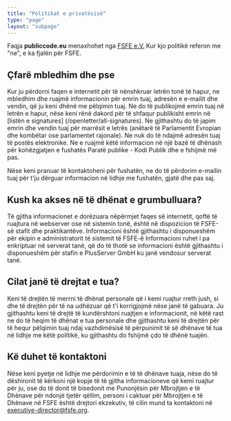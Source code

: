 ```yaml
---
title: "Politikat e privatësisë"
type: "page"
layout: "subpage"
---
```


Faqja **publiccode.eu** menaxhohet nga
[FSFE e.V.](https://fsfe.org/about/legal/imprint.html)
Kur kjo politikë referon me "ne", e ka fjalën për FSFE.

## Çfarë mbledhim dhe pse

Kur ju përdorni faqen e internetit për të nënshkruar letrën tonë të hapur, ne mbledhim
dhe ruajmë informacionin për emrin tuaj, adresën e e-mailit dhe vendin,
që ju keni dhënë me pëlqimin tuaj. Ne do të publikojmë
emrin tuaj në letrën e hapur, nëse keni rënë dakord
për të shfaqur publikisht emrin në [listën e
signatures] (/openletter/all-signatures). Ne gjithashtu do të
japim emrin dhe vendin tuaj për marrësit e letrës (anëtarë të Parlamentit Evropian dhe kombëtar ose
parlamentet rajonale). Ne nuk do të ndajmë adresën tuaj të postës elektronike.
Ne e ruajmë këtë informacion në një bazë të dhënash për kohëzgjatjen e fushatës
Paratë publike - Kodi Publik dhe e fshijmë më pas.

Nëse keni pranuar të kontaktoheni për fushatën, ne
do të përdorim e-mailin  tuaj për t'ju dërguar informacion në lidhje me
fushatën, gjatë dhe pas saj.

## Kush ka akses në të dhënat e grumbulluara?

Të gjitha informacionet e dorëzuara nëpërmjet faqes së internetit, qoftë të ruajtura
në webserver ose në sistemin tonë, është në dispozicion të FSFE-së
stafit dhe praktikantëve. Informacioni është gjithashtu i disponueshëm për ekipin e administratorit të sistemit të FSFE-ë
Informacioni ruhet i pa enkriptuar në serverat tanë, që do të thotë se informacioni është gjithashtu i disponueshëm për stafin e PlusServer GmbH ku janë vendosur serverat tanë.

## Cilat janë të drejtat e tua?

Keni të drejtën të merrni të dhënat personale që i kemi ruajtur
rreth jush, si dhe të drejtën për të na udhëzuar që t'i korrigjojmë nëse
janë të gabuara. Ju gjithashtu keni të drejtë të kundërshtoni ruajtjen e informacionit, në këtë rast ne do të heqim të dhënat e tua personale dhe gjithashtu keni të drejtën për të hequr pëlqimin tuaj ndaj vazhdimësisë të përpunimit të së dhënave të tua në lidhje me këtë politikë, ku gjithashtu do fshijmë çdo të dhënë tuajën.

## Kë duhet të kontaktoni

Nëse keni pyetje në lidhje me përdorimin e të të dhënave tuaja, nëse do të dëshironit
të kërkoni një kopje të të gjitha informacioneve që kemi ruajtur për ju, ose
do të donit të bisedonit me Punonjësin për Mbrojtjen e të Dhënave për ndonjë tjetër
qëllim, personi i caktuar për Mbrojtjen e të Dhënave në FSFE është drejtori ekzekutiv, 
të cilin mund ta kontaktoni në [executive-director@fsfe.org](mailto:executive-director@fsfe.org).